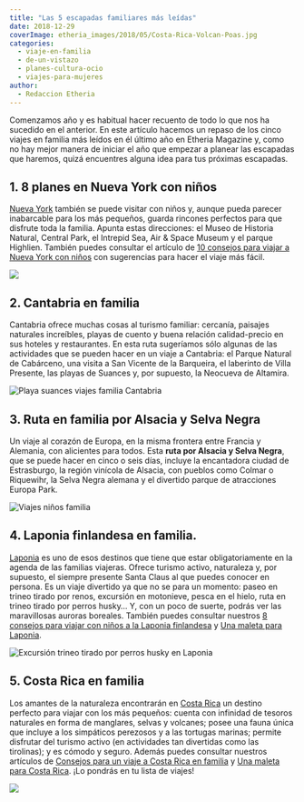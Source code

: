 ```yaml
---
title: "Las 5 escapadas familiares más leídas"
date: 2018-12-29
coverImage: etheria_images/2018/05/Costa-Rica-Volcan-Poas.jpg
categories: 
  - viaje-en-familia
  - de-un-vistazo
  - planes-cultura-ocio
  - viajes-para-mujeres
author: 
  - Redaccion Etheria
---
```


Comenzamos año y es habitual hacer recuento de todo lo que nos ha sucedido en el 
anterior. En este artículo hacemos un repaso de los cinco viajes en familia más leídos 
en él último año en Etheria Magazine y, como no hay mejor manera de iniciar el año que 
empezar a planear las escapadas que haremos, quizá encuentres alguna idea para tus 
próximas escapadas. 

## 1\. 8 planes en Nueva York con niños

[Nueva York](https://etheriamagazine.com/2018/07/23/8-planes-con-ninos-en-nueva-york/) 
también se puede visitar con niños y, aunque pueda parecer inabarcable para los más 
pequeños, guarda rincones perfectos para que disfrute toda la familia. Apunta estas 
direcciones: el Museo de Historia Natural, Central Park, el Intrepid Sea, Air & Space 
Museum y el parque Highlien. También puedes consultar el artículo de [10 consejos para 
viajar a Nueva York con 
niños](https://etheriamagazine.com/2018/07/28/consejos-para-viajar-en-familia-a-nueva-york/) 
con sugerencias para hacer el viaje más fácil. 

![](etheria_images/2018/05/5-Nueva-York-Top-of-the-Rock-1024x680.jpg)

## 2\. Cantabria en familia

Cantabria ofrece muchas cosas al turismo familiar: cercanía, paisajes naturales 
increíbles, playas de cuento y buena relación calidad-precio en sus hoteles y 
restaurantes. En esta ruta sugeríamos sólo algunas de las actividades que se pueden 
hacer en un viaje a Cantabria: el Parque Natural de Cabárceno, una visita a San Vicente 
de la Barqueira, el laberinto de Villa Presente, las playas de Suances y, por supuesto, 
la Neocueva de Altamira. 

![Playa suances viajes familia Cantabria](etheria_images/2018/07/playa-suances-1024x768-2.jpg "Playa de Suances (Cantabria)")

## 3\. Ruta en familia por Alsacia y Selva Negra

Un viaje al corazón de Europa, en la misma frontera entre Francia y Alemania, con 
alicientes para todos. Esta **ruta por Alsacia y Selva Negra**, que se puede hacer en 
cinco o seis días, incluye la encantadora ciudad de Estrasburgo, la región vinícola de 
Alsacia, con pueblos como Colmar o Riquewihr, la Selva Negra alemana y el divertido 
parque de atracciones Europa Park. 

![Viajes niños familia](etheria_images/2018/07/Selva-Negra-1024x682.jpg)

## 4\. Laponia finlandesa en familia.

[Laponia](https://etheriamagazine.com/2018/09/07/viaje-laponia-finlandesa-en-familia/) 
es uno de esos destinos que tiene que estar obligatoriamente en la agenda de las 
familias viajeras. Ofrece turismo activo, naturaleza y, por supuesto, el siempre 
presente Santa Claus al que puedes conocer en persona. Es un viaje divertido ya que no 
se para un momento: paseo en trineo tirado por renos, excursión en motonieve, pesca en 
el hielo, ruta en trineo tirado por perros husky… Y, con un poco de suerte, podrás ver 
las maravillosas auroras boreales. También puedes consultar nuestros [8 consejos para 
viajar con niños a la Laponia 
finlandesa](https://etheriamagazine.com/2018/09/08/8-consejos-para-viajar-a-la-laponia-finlandesa-con-ninos/) 
y [Una maleta para 
Laponia](https://etheriamagazine.com/2018/09/15/una-maleta-para-laponia-finlandesa/). 

![Excursión trineo tirado por perros husky en Laponia](etheria_images/2018/04/Excursion-trineo-perros-husky-Etheriamagazine.jpg "Uno de los momentos más especiales de un viaje a Laponia es el paseo en trineos tirados por perros husky.")

## 5\. Costa Rica en familia

Los amantes de la naturaleza encontrarán en [Costa 
Rica](https://etheriamagazine.com/2018/07/05/costaricaenfamilia/) un destino perfecto 
para viajar con los más pequeños: cuenta con infinidad de tesoros naturales en forma de 
manglares, selvas y volcanes; posee una fauna única que incluye a los simpáticos 
perezosos y a las tortugas marinas; permite disfrutar del turismo activo (en actividades 
tan divertidas como las tirolinas); y es cómodo y seguro. Además puedes consultar 
nuestros artículos de [Consejos para un viaje a Costa Rica en 
familia](https://etheriamagazine.com/2018/05/04/consejos-para-un-viaje-a-costa-rica-en-familia/) 
y [Una maleta para Costa 
Rica](https://etheriamagazine.com/2018/05/28/una-maleta-para-costa-rica/). ¡Lo pondrás 
en tu lista de viajes! 

![](etheria_images/2018/05/Costa-Rica-recogiendo-cafe-1024x683.jpg)
